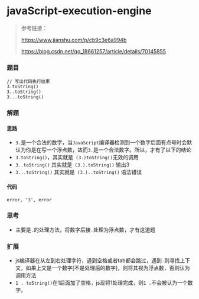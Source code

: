 # javaScript-execution-engine

> 参考链接：
>
> https://www.jianshu.com/p/cb9c3e6a994b
>
> https://blog.csdn.net/qq_18661257/article/details/70145855

### 题目

```
// 写出代码执行结果
3.toString()
3..toString()
3...toString()
```



### 解题

#### 思路

* `3.`是一个合法的数字，当`JavaScript`编译器检测到一个数字后面有点号时会默认为你是在写一个浮点数，故而`3.`是一个合法数字。所以，才有了以下的结论
* `3.toString()`，其实就是` (3.)toString()`无效的调用
* `3..toString()` 其实就是` (3.).toString()` 输出3
* `3...toString()` 其实就是` (3.)..toString()` 语法错误

#### 代码

```
error, '3', error
```



### 思考

* 主要是`.`的处理方法，将数字后接`.`处理为浮点数，才有这道题

### 扩展

* js编译器在从左到右处理字符，遇到空格或者tab都会跳过，遇到`.`则寻找上下文，如果上文是一个数字[不是处理后的数字]，则将其视为浮点数，否则认为调用方法
* `1 . toString()`在1后面加了空格，js现将1处理完成，则`1 .`不会被认为一个数字。
